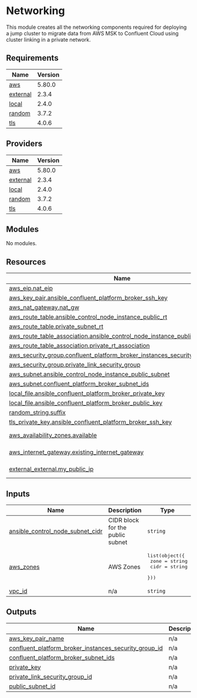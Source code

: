 # Networking

This module creates all the networking components required for deploying a jump cluster to migrate data from AWS MSK to Confluent Cloud using cluster linking in a private network.

<!-- BEGIN_TF_DOCS -->
## Requirements

| Name | Version |
|------|---------|
| <a name="requirement_aws"></a> [aws](#requirement\_aws) | 5.80.0 |
| <a name="requirement_external"></a> [external](#requirement\_external) | 2.3.4 |
| <a name="requirement_local"></a> [local](#requirement\_local) | 2.4.0 |
| <a name="requirement_random"></a> [random](#requirement\_random) | 3.7.2 |
| <a name="requirement_tls"></a> [tls](#requirement\_tls) | 4.0.6 |

## Providers

| Name | Version |
|------|---------|
| <a name="provider_aws"></a> [aws](#provider\_aws) | 5.80.0 |
| <a name="provider_external"></a> [external](#provider\_external) | 2.3.4 |
| <a name="provider_local"></a> [local](#provider\_local) | 2.4.0 |
| <a name="provider_random"></a> [random](#provider\_random) | 3.7.2 |
| <a name="provider_tls"></a> [tls](#provider\_tls) | 4.0.6 |

## Modules

No modules.

## Resources

| Name | Type |
|------|------|
| [aws_eip.nat_eip](https://registry.terraform.io/providers/hashicorp/aws/5.80.0/docs/resources/eip) | resource |
| [aws_key_pair.ansible_confluent_platform_broker_ssh_key](https://registry.terraform.io/providers/hashicorp/aws/5.80.0/docs/resources/key_pair) | resource |
| [aws_nat_gateway.nat_gw](https://registry.terraform.io/providers/hashicorp/aws/5.80.0/docs/resources/nat_gateway) | resource |
| [aws_route_table.ansible_control_node_instance_public_rt](https://registry.terraform.io/providers/hashicorp/aws/5.80.0/docs/resources/route_table) | resource |
| [aws_route_table.private_subnet_rt](https://registry.terraform.io/providers/hashicorp/aws/5.80.0/docs/resources/route_table) | resource |
| [aws_route_table_association.ansible_control_node_instance_public_rt_association](https://registry.terraform.io/providers/hashicorp/aws/5.80.0/docs/resources/route_table_association) | resource |
| [aws_route_table_association.private_rt_association](https://registry.terraform.io/providers/hashicorp/aws/5.80.0/docs/resources/route_table_association) | resource |
| [aws_security_group.confluent_platform_broker_instances_security_group](https://registry.terraform.io/providers/hashicorp/aws/5.80.0/docs/resources/security_group) | resource |
| [aws_security_group.private_link_security_group](https://registry.terraform.io/providers/hashicorp/aws/5.80.0/docs/resources/security_group) | resource |
| [aws_subnet.ansible_control_node_instance_public_subnet](https://registry.terraform.io/providers/hashicorp/aws/5.80.0/docs/resources/subnet) | resource |
| [aws_subnet.confluent_platform_broker_subnet_ids](https://registry.terraform.io/providers/hashicorp/aws/5.80.0/docs/resources/subnet) | resource |
| [local_file.ansible_confluent_platform_broker_private_key](https://registry.terraform.io/providers/hashicorp/local/2.4.0/docs/resources/file) | resource |
| [local_file.ansible_confluent_platform_broker_public_key](https://registry.terraform.io/providers/hashicorp/local/2.4.0/docs/resources/file) | resource |
| [random_string.suffix](https://registry.terraform.io/providers/hashicorp/random/3.7.2/docs/resources/string) | resource |
| [tls_private_key.ansible_confluent_platform_broker_ssh_key](https://registry.terraform.io/providers/hashicorp/tls/4.0.6/docs/resources/private_key) | resource |
| [aws_availability_zones.available](https://registry.terraform.io/providers/hashicorp/aws/5.80.0/docs/data-sources/availability_zones) | data source |
| [aws_internet_gateway.existing_internet_gateway](https://registry.terraform.io/providers/hashicorp/aws/5.80.0/docs/data-sources/internet_gateway) | data source |
| [external_external.my_public_ip](https://registry.terraform.io/providers/hashicorp/external/2.3.4/docs/data-sources/external) | data source |

## Inputs

| Name | Description | Type | Default | Required |
|------|-------------|------|---------|:--------:|
| <a name="input_ansible_control_node_subnet_cidr"></a> [ansible\_control\_node\_subnet\_cidr](#input\_ansible\_control\_node\_subnet\_cidr) | CIDR block for the public subnet | `string` | n/a | yes |
| <a name="input_aws_zones"></a> [aws\_zones](#input\_aws\_zones) | AWS Zones | <pre>list(object({<br/>    zone = string<br/>    cidr = string<br/>  }))</pre> | n/a | yes |
| <a name="input_vpc_id"></a> [vpc\_id](#input\_vpc\_id) | n/a | `string` | n/a | yes |

## Outputs

| Name | Description |
|------|-------------|
| <a name="output_aws_key_pair_name"></a> [aws\_key\_pair\_name](#output\_aws\_key\_pair\_name) | n/a |
| <a name="output_confluent_platform_broker_instances_security_group_id"></a> [confluent\_platform\_broker\_instances\_security\_group\_id](#output\_confluent\_platform\_broker\_instances\_security\_group\_id) | n/a |
| <a name="output_confluent_platform_broker_subnet_ids"></a> [confluent\_platform\_broker\_subnet\_ids](#output\_confluent\_platform\_broker\_subnet\_ids) | n/a |
| <a name="output_private_key"></a> [private\_key](#output\_private\_key) | n/a |
| <a name="output_private_link_security_group_id"></a> [private\_link\_security\_group\_id](#output\_private\_link\_security\_group\_id) | n/a |
| <a name="output_public_subnet_id"></a> [public\_subnet\_id](#output\_public\_subnet\_id) | n/a |
<!-- END_TF_DOCS -->
